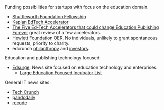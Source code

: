 Funding possibilities for startups with focus on the education domain.

- [Shuttleworth Foundation Fellowship](www.shuttleworthfoundation.org/fellowship)
- [Kaplan EdTech Accelerator](http://www.kaplanedtechaccelerator.com)
- [The Five Ed-Tech Accelerators that could change Education Publishing Forever](http://www.publishingtechnology.com/2013/03/the-five-ed-tech-accelerators-that-could-change-education-publishing-forever/) great review of a few accelerators.
- [Hewlett Foundation OER](http://www.hewlett.org/programs/education/open-educational-resources). No individuals, unlikely to grant spontaneous requests, priority to charity.
- edcrunch [philanthropy](http://edcrunch.org/show-me-the-money/foundations-and-philanthropy/) and [investors](http://edcrunch.org/show-me-the-money/accelerators-and-investors).

Education and publishing technology focused:

- [Edsurge](https://www.edsurge.com/). News site focused on education technology and enterprises.
    - [Large Education Focused Incubator List](https://www.edsurge.com/incubators)

General IT news sites:

- [Tech Crunch](techcrunch.com)
- [pandodaily](http://pando.com/)
- [recode](http://recode.net/)
